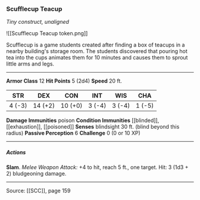 ### Scufflecup Teacup
_Tiny construct, unaligned_

![[Scufflecup Teacup token.png]]

Scufflecup is a game students created after finding a box of teacups in a nearby building's storage room. The students discovered that pouring hot tea into the cups animates them for 10 minutes and causes them to sprout little arms and legs.




---

**Armor Class** 12
**Hit Points** 5 (2d4)
**Speed** 20 ft.

| STR     | DEX     | CON     | INT     | WIS     | CHA     |
|---------|---------|---------|---------|---------|---------|
| 4 (-3) | 14 (+2) | 10 (+0) | 3 (-4) | 3 (-4) | 1 (-5) |

**Damage Immunities** poison
**Condition Immunities** [[blinded]], [[exhaustion]], [[poisoned]]
**Senses** blindsight 30 ft. (blind beyond this radius)
**Passive Perception** 6
**Challenge** 0 (0 or 10 XP)

---

##### Actions
**Slam**. _Melee Weapon Attack:_ +4 to hit, reach 5 ft., one target. Hit: 3 (1d3 + 2) bludgeoning damage.


---

Source: [[SCC]], page 159